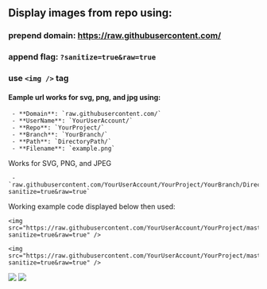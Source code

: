 ## Display images from repo using:

### prepend domain: https://raw.githubusercontent.com/
### append flag: **`?sanitize=true&raw=true`**
### use `<img />` tag

#### Eample url works for svg, png, and jpg using:
     - **Domain**: `raw.githubusercontent.com/`
     - **UserName**: `YourUserAccount/`
     - **Repo**: `YourProject/`
     - **Branch**: `YourBranch/`
     - **Path**: `DirectoryPath/`
     - **Filename**: `example.png`
     
Works for SVG, PNG, and JPEG

     - `raw.githubusercontent.com/YourUserAccount/YourProject/YourBranch/DirectoryPath/svgdemo1.svg?sanitize=true&raw=true`


Working example code displayed below then used:

```
<img src="https://raw.githubusercontent.com/YourUserAccount/YourProject/master/DirectoryPath/Example.png?sanitize=true&raw=true" />

<img src="https://raw.githubusercontent.com/YourUserAccount/YourProject/master/DirectoryPath/svgdemo1.svg?sanitize=true&raw=true" />
```

<img src="https://raw.githubusercontent.com/YourUserAccount/YourProject/master/DirectoryPath/Example.png?sanitize=true&raw=true" />

<img src="https://raw.githubusercontent.com/YourUserAccount/YourProject/master/DirectoryPath/svgdemo1.svg?sanitize=true&raw=true" />

